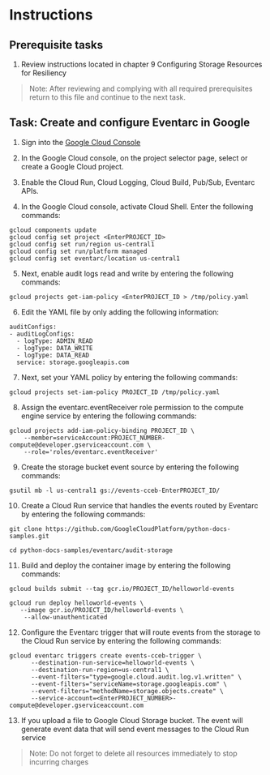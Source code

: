 # Instructions

## Prerequisite tasks

1. Review instructions located in chapter 9 Configuring Storage Resources for Resiliency
> Note: After reviewing and complying with all required prerequisites return to this file and continue to the next task.

## Task: Create and configure Eventarc in Google

1.	Sign into the [Google Cloud Console](https://console.cloud.google.com/)

1.	In the Google Cloud console, on the project selector page, select or create a Google Cloud project.

1.	Enable the Cloud Run, Cloud Logging, Cloud Build, Pub/Sub, Eventarc APIs.

1.	In the Google Cloud console, activate Cloud Shell. Enter the following commands:
```
gcloud components update
gcloud config set project <EnterPROJECT_ID>
gcloud config set run/region us-central1
gcloud config set run/platform managed
gcloud config set eventarc/location us-central1
```
5.	Next, enable audit logs read and write by entering the following commands:
```
gcloud projects get-iam-policy <EnterPROJECT_ID > /tmp/policy.yaml
```
6.	Edit the YAML file by only adding the following information:
```
auditConfigs:
- auditLogConfigs:
  - logType: ADMIN_READ
  - logType: DATA_WRITE
  - logType: DATA_READ
  service: storage.googleapis.com
```
7.	Next, set your YAML policy by entering the following commands:
```
gcloud projects set-iam-policy PROJECT_ID /tmp/policy.yaml
```
8.	Assign the eventarc.eventReceiver role permission to the compute engine service by entering the following commands:
```
gcloud projects add-iam-policy-binding PROJECT_ID \
    --member=serviceAccount:PROJECT_NUMBER-compute@developer.gserviceaccount.com \
    --role='roles/eventarc.eventReceiver'
```
9.	Create the storage bucket event source by entering the following commands:
```
gsutil mb -l us-central1 gs://events-cceb-EnterPROJECT_ID/
```
10.	Create a Cloud Run service that handles the events routed by Eventarc by entering the following commands:
```
git clone https://github.com/GoogleCloudPlatform/python-docs-samples.git

cd python-docs-samples/eventarc/audit-storage
```
11.	Build and deploy the container image by entering the following commands:
```
gcloud builds submit --tag gcr.io/PROJECT_ID/helloworld-events

gcloud run deploy helloworld-events \
   --image gcr.io/PROJECT_ID/helloworld-events \
    --allow-unauthenticated
```
12.	Configure the Eventarc trigger that will route events from the storage to the Cloud Run service by entering the following commands:
```
gcloud eventarc triggers create events-cceb-trigger \
      --destination-run-service=helloworld-events \
      --destination-run-region=us-central1 \
      --event-filters="type=google.cloud.audit.log.v1.written" \
      --event-filters="serviceName=storage.googleapis.com" \
      --event-filters="methodName=storage.objects.create" \
      --service-account=<EnterPROJECT_NUMBER>-compute@developer.gserviceaccount.com
```
13.	If you upload a file to Google Cloud Storage bucket. The event will generate event data that will send event messages to the Cloud Run service

> Note: Do not forget to delete all resources immediately to stop incurring charges

